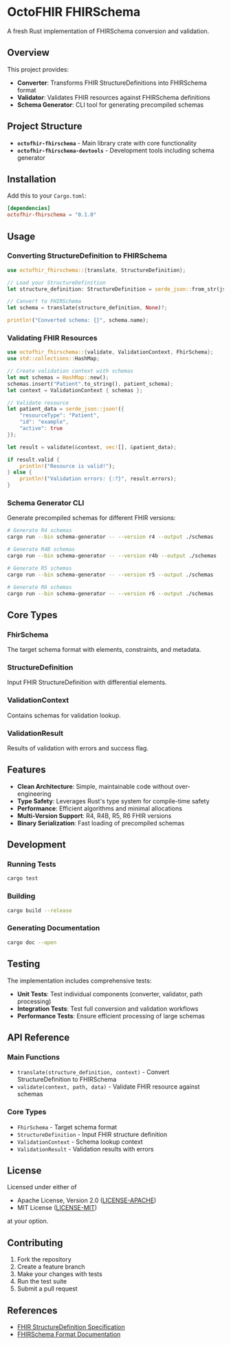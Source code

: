 # OctoFHIR FHIRSchema

A fresh Rust implementation of FHIRSchema conversion and validation.

## Overview

This project provides:
- **Converter**: Transforms FHIR StructureDefinitions into FHIRSchema format
- **Validator**: Validates FHIR resources against FHIRSchema definitions  
- **Schema Generator**: CLI tool for generating precompiled schemas

## Project Structure

- **`octofhir-fhirschema`** - Main library crate with core functionality
- **`octofhir-fhirschema-devtools`** - Development tools including schema generator

## Installation

Add this to your `Cargo.toml`:

```toml
[dependencies]
octofhir-fhirschema = "0.1.0"
```

## Usage

### Converting StructureDefinition to FHIRSchema

```rust
use octofhir_fhirschema::{translate, StructureDefinition};

// Load your StructureDefinition
let structure_definition: StructureDefinition = serde_json::from_str(json_string)?;

// Convert to FHIRSchema
let schema = translate(structure_definition, None)?;

println!("Converted schema: {}", schema.name);
```

### Validating FHIR Resources

```rust
use octofhir_fhirschema::{validate, ValidationContext, FhirSchema};
use std::collections::HashMap;

// Create validation context with schemas
let mut schemas = HashMap::new();
schemas.insert("Patient".to_string(), patient_schema);
let context = ValidationContext { schemas };

// Validate resource
let patient_data = serde_json::json!({
    "resourceType": "Patient",
    "id": "example",
    "active": true
});

let result = validate(&context, vec![], &patient_data);

if result.valid {
    println!("Resource is valid!");
} else {
    println!("Validation errors: {:?}", result.errors);
}
```

### Schema Generator CLI

Generate precompiled schemas for different FHIR versions:

```bash
# Generate R4 schemas
cargo run --bin schema-generator -- --version r4 --output ./schemas

# Generate R4B schemas  
cargo run --bin schema-generator -- --version r4b --output ./schemas

# Generate R5 schemas
cargo run --bin schema-generator -- --version r5 --output ./schemas

# Generate R6 schemas
cargo run --bin schema-generator -- --version r6 --output ./schemas
```

## Core Types

### FhirSchema
The target schema format with elements, constraints, and metadata.

### StructureDefinition  
Input FHIR StructureDefinition with differential elements.

### ValidationContext
Contains schemas for validation lookup.

### ValidationResult
Results of validation with errors and success flag.

## Features

- **Clean Architecture**: Simple, maintainable code without over-engineering
- **Type Safety**: Leverages Rust's type system for compile-time safety
- **Performance**: Efficient algorithms and minimal allocations
- **Multi-Version Support**: R4, R4B, R5, R6 FHIR versions
- **Binary Serialization**: Fast loading of precompiled schemas

## Development

### Running Tests

```bash
cargo test
```

### Building

```bash
cargo build --release
```

### Generating Documentation

```bash
cargo doc --open
```

## Testing

The implementation includes comprehensive tests:

- **Unit Tests**: Test individual components (converter, validator, path processing)
- **Integration Tests**: Test full conversion and validation workflows
- **Performance Tests**: Ensure efficient processing of large schemas

## API Reference

### Main Functions

- `translate(structure_definition, context)` - Convert StructureDefinition to FHIRSchema
- `validate(context, path, data)` - Validate FHIR resource against schemas

### Core Types

- `FhirSchema` - Target schema format
- `StructureDefinition` - Input FHIR structure definition  
- `ValidationContext` - Schema lookup context
- `ValidationResult` - Validation results with errors

## License

Licensed under either of

- Apache License, Version 2.0 ([LICENSE-APACHE](LICENSE-APACHE))
- MIT License ([LICENSE-MIT](LICENSE-MIT))

at your option.

## Contributing

1. Fork the repository
2. Create a feature branch
3. Make your changes with tests
4. Run the test suite
5. Submit a pull request

## References

- [FHIR StructureDefinition Specification](http://hl7.org/fhir/structuredefinition.html)
- [FHIRSchema Format Documentation](https://github.com/fhir-schema/fhirschema)